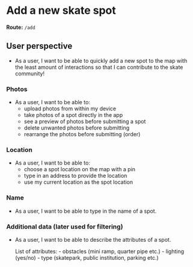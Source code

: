 # Add a new skate spot
**Route:** `/add`

## User perspective
- As a user, I want to be able to quickly add a new spot to the map with the least amount of interactions so that I can contribute to the skate community!

### Photos
- As a user, I want to be able to:
    - upload photos from within my device
    - take photos of a spot directly in the app
    - see a preview of photos before submitting a spot
    - delete unwanted photos before submitting
    - rearrange the photos before submitting (order)


### Location
- As a user, I want to be able to:
    - choose a spot location on the map with a pin
    - type in an address to provide the location
    - use my current location as the spot location
    
### Name
- As a user, I want to be able to type in the name of a spot.

### Additional data (later used for filtering)
  - As a user, I want to be able to describe the attributes of a spot.

    List of attributes:
        - obstacles (mini ramp, quarter pipe etc.)
        - lighting (yes/no)
        - type (skatepark, public institution, parking etc.)